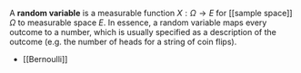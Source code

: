 A **random variable** is a measurable function $X: \Omega \to E$ for [[sample space]] $\Omega$ to measurable space $E$. In essence, a random variable maps every outcome to a number, which is usually specified as a description of the outcome (e.g. the number of heads for a string of coin flips).

* [[Bernoulli]]
